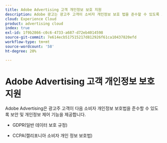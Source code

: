 ```yaml
---
title: Adobe Advertising 고객 개인정보 보호 지원
description: Adobe 광고는 광고주 고객이 소비자 개인정보 보호 법을 준수할 수 있도록 보안 및 개인정보 제어 기능을 제공합니다.
cloud: Experience Cloud
product: advertising cloud
index: true
exl-id: 1f9b2866-c0c6-4733-a687-d72eb4014598
source-git-commit: 7e614ecb517515217d812926f61ca10437820efd
workflow-type: tm+mt
source-wordcount: '58'
ht-degree: 20%

---
```


# Adobe Advertising 고객 개인정보 보호 지원

Adobe Advertising은 광고주 고객이 다음 소비자 개인정보 보호법을 준수할 수 있도록 보안 및 개인정보 제어 기능을 제공합니다.

* GDPR(일반 데이터 보호 규정)

* CCPA(캘리포니아 소비자 개인 정보 보호법)
